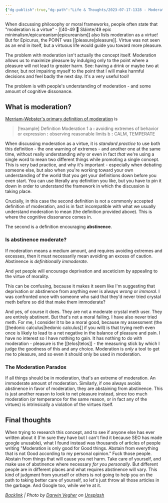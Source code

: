 ```yaml
---
{"dg-publish":true,"dg-path":"Life & Thoughts/2023-07-17-1328 - Moderation as a virtue.md","permalink":"/life-and-thoughts/2023-07-17-1328-moderation-as-a-virtue/","title":"Moderation as a Virtue","tags":["epicminimalism"],"noteIcon":"","created":"2023-07-17T15:06:07","updated":"2023-07-27T19:54:40.988-04:00"}
---
```




When discussing philosophy or moral frameworks, people often state that "moderation is a virtue" - [[40-49 🔅 Sláinte/49 epic minimalism/epicureanism\|epicureanism]] also lists moderation as a virtue! But for Epicurus, the POINT was [[pleasure\|pleasure]]. Virtue was not seen as an end in itself, but a virtuous life would guide you toward more pleasure. 

The problem with moderation isn't actually the concept itself. Moderation allows us to maximize pleasure by indulging only to the point where a pleasure will not lead to greater harm. See: having a drink or maybe two at dinner, but not impairing myself to the point that I will make harmful decisions and feel badly the next day. It's a very useful tool!

The problem is with people's understanding of moderation - and some amount of cognitive dissonance. 

## What is moderation?
[Merriam-Webster's primary definition of moderation](https://www.merriam-webster.com/dictionary/moderation) is 
> [!example] Definition
Moderation 1
a **:** avoiding extremes of behavior or expression **:** observing reasonable limits
b **:** CALM, TEMPERATE

When discussing moderation as a virtue, it is *standard practice* to use both this definition - the one warning of extremes - and another one at the same time, without really understanding *why* or even in fact *that* we're using a single word to mean two different things while promoting a single concept. This is very bad practice, and why it's important - especially when debating someone else, but also when you're working toward your own understanding of the world that you get your definitions down before you even start. You can use literally any definition you like, but you have to pin it down in order to understand the framework in which the discussion is taking place.

Crucially, in this case the second definition is not a commonly accepted definition of moderation, and is in fact incompatible with what we usually understand moderation to mean (the definition provided above). This is where the cognitive dissonance comes in.

The second is a definition encouraging **abstinence**. 

### Is abstinence moderate?
If moderation means a medium amount, and requires avoiding extremes and excesses, then it must necessarily mean avoiding an excess of caution. Abstinence is *definitionally immoderate*. 

And yet people will encourage deprivation and asceticism by appealing to the virtue of morality.

This can be confusing, because it makes it seem like I'm suggesting that deprivation or abstinence from anything ever is always *wrong* or *immoral*. I was confronted once with someone who said that they'd never tried crystal meth before so did that make them immoderate?

And yes, of course it does. They are not a moderate crystal meth user. They are entirely abstinent. But that's not a moral failing. I have also never tried meth. For me, I consider it to be a moral good, because my assessment (the [[hedonic calculus\|hedonic calculus]] if you will) is that trying meth even once is likely to lead to a net negative in the balance of pleasure and pain. I have no interest so I have nothing to gain. It has nothing to do with moderation - pleasure is the [[telos\|telos]] - the measuring stick by which I judge the goodness of this and any choice. Moderation is *only* a tool to get me to pleasure, and so even it should only be used in moderation.

### The Moderation Paradox
If all things should be in moderation, that's an extreme of moderation. An immoderate amount of moderation. 
Similarly, if one always avoids abstinence in favor of moderation, they are abstaining from abstinence. 
This is just another reason to look to net pleasure instead, since too much moderation (or temperance for the same reason, or in fact any of the virtues) is intrinsically a violation of the virtues itself.

## Final thoughts
When trying to research this concept, and to see if anyone else has ever written about it (I'm sure they have but I can't find it because SEO has made google unusable), what I found instead was thousands of articles of people writing "Moderation is only good for Good things. Abstain from everything that is not Good according to my personal opinion." 
Fuck those people. 
Abstain from things that will cause you net harm. Take care of yourself, and make use of abstinence where necessary *for you personally*. 
But different people are in different places and what requires abstinence will vary. 
This kind of judgment from yourself or others is not going to help you on the path to taking better care of yourself, so let's just throw all those articles in the garbage. And Google too, while we're at it.


*[Backlink](https://unsplash.com/photos/W_ZYCEUapF0) | Photo by [Darwin Vegher](https://unsplash.com/@darwiiiin?utm_source=Obsidian%20Image%20Inserter%20Plugin&utm_medium=referral) on [Unsplash](https://unsplash.com/?utm_source=Obsidian%20Image%20Inserter%20Plugin&utm_medium=referral)*
